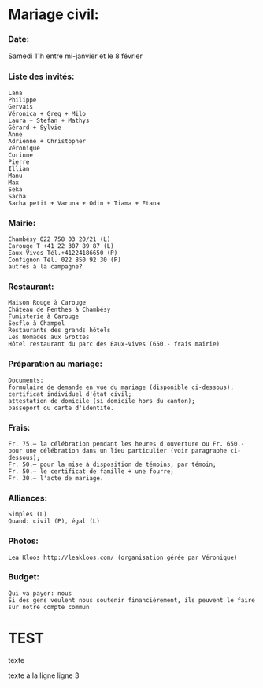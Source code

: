 # Mariage civil:

### Date:
Samedi 11h entre mi-janvier et le 8 février

### Liste des invités:
	Lana
	Philippe
	Gervais
	Véronica + Greg + Milo
	Laura + Stefan + Mathys
	Gérard + Sylvie
	Anne
	Adrienne + Christopher
	Véronique
	Corinne
	Pierre
	Illian
	Manu
	Max
	Seka
	Sacha
	Sacha petit + Varuna + Odin + Tiama + Etana

### Mairie:
	Chambésy 022 758 03 20/21 (L)
	Carouge T +41 22 307 89 87 (L)
	Eaux-Vives Tél.+41224186650 (P)
	Confignon Tél. 022 850 92 30 (P)
	autres à la campagne?

### Restaurant:
	Maison Rouge à Carouge
	Château de Penthes à Chambésy
	Fumisterie à Carouge
	Sesflo à Champel
	Restaurants des grands hôtels
	Les Nomades aux Grottes
	Hôtel restaurant du parc des Eaux-Vives (650.- frais mairie)


### Préparation au mariage:
	Documents:
	formulaire de demande en vue du mariage (disponible ci-dessous);
	certificat individuel d'état civil;
	attestation de domicile (si domicile hors du canton);
	passeport ou carte d'identité. 

### Frais:
	Fr. 75.– la célébration pendant les heures d'ouverture ou Fr. 650.- pour une célébration dans un lieu particulier (voir paragraphe ci-dessous);
	Fr. 50.– pour la mise à disposition de témoins, par témoin;
	Fr. 50.– le certificat de famille + une fourre;
	Fr. 30.– l'acte de mariage.

### Alliances:
	Simples (L)
	Quand: civil (P), égal (L)
	
### Photos:
	Lea Kloos http://leakloos.com/ (organisation gérée par Véronique)
	
### Budget:
	Qui va payer: nous
	Si des gens veulent nous soutenir financièrement, ils peuvent le faire sur notre compte commun

# TEST

texte

texte à la ligne
ligne 3
